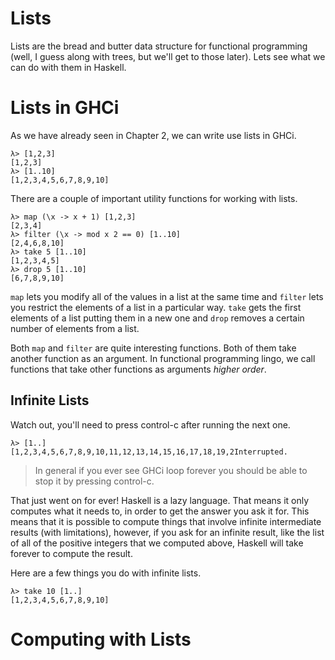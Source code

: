 # Lists

Lists are the bread and butter data structure for functional programming (well,
I guess along with trees, but we'll get to those later). Lets see what we can do
with them in Haskell.

# Lists in GHCi

As we have already seen in Chapter 2, we can write use lists in GHCi.

```
λ> [1,2,3]
[1,2,3]
λ> [1..10]
[1,2,3,4,5,6,7,8,9,10]
```

There are a couple of important utility functions for working with lists.

```
λ> map (\x -> x + 1) [1,2,3]
[2,3,4]
λ> filter (\x -> mod x 2 == 0) [1..10]
[2,4,6,8,10]
λ> take 5 [1..10]
[1,2,3,4,5]
λ> drop 5 [1..10]
[6,7,8,9,10]
```

`map` lets you modify all of the values in a list at the same time and `filter`
lets you restrict the elements of a list in a particular way. `take` gets the
first elements of a list putting them in a new one and `drop` removes a certain
number of elements from a list.

Both `map` and `filter` are quite interesting functions. Both of them take
another function as an argument. In functional programming lingo, we call
functions that take other functions as arguments *higher order*.

## Infinite Lists

Watch out, you'll need to press control-c after running the next one.

```
λ> [1..]
[1,2,3,4,5,6,7,8,9,10,11,12,13,14,15,16,17,18,19,2Interrupted.
```

> In general if you ever see GHCi loop forever you should be able to stop it by
> pressing control-c.

That just went on for ever! Haskell is a lazy language. That means it only
computes what it needs to, in order to get the answer you ask it for. This means
that it is possible to compute things that involve infinite intermediate results
(with limitations), however, if you ask for an infinite result, like the list of
all of the positive integers that we computed above, Haskell will take forever
to compute the result.

Here are a few things you do with infinite lists.

```
λ> take 10 [1..]
[1,2,3,4,5,6,7,8,9,10]
```

# Computing with Lists
